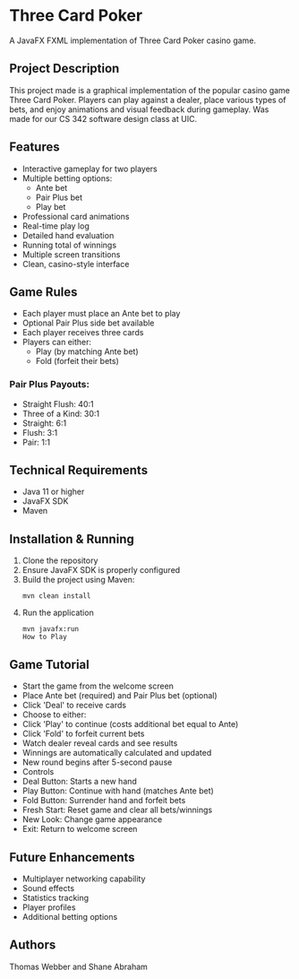 # Three Card Poker

A JavaFX FXML implementation of Three Card Poker casino game.

## Project Description

This project made is a graphical implementation of the popular casino game Three Card Poker. Players can play against a dealer, place various types of bets, and enjoy animations and visual feedback during gameplay. Was made for our CS 342 software design class at UIC. 

## Features

- Interactive gameplay for two players
- Multiple betting options:
  - Ante bet
  - Pair Plus bet
  - Play bet
- Professional card animations
- Real-time play log
- Detailed hand evaluation
- Running total of winnings
- Multiple screen transitions
- Clean, casino-style interface

## Game Rules

- Each player must place an Ante bet to play
- Optional Pair Plus side bet available
- Each player receives three cards
- Players can either:
  - Play (by matching Ante bet)
  - Fold (forfeit their bets)

### Pair Plus Payouts:

- Straight Flush: 40:1
- Three of a Kind: 30:1
- Straight: 6:1
- Flush: 3:1
- Pair: 1:1

## Technical Requirements

- Java 11 or higher
- JavaFX SDK
- Maven
## Installation & Running

1. Clone the repository
2. Ensure JavaFX SDK is properly configured
3. Build the project using Maven:
   ```shell
   mvn clean install
4. Run the application
   ```shell
   mvn javafx:run
   How to Play
## Game Tutorial

- Start the game from the welcome screen
- Place Ante bet (required) and Pair Plus bet (optional)
- Click 'Deal' to receive cards
- Choose to either:
- Click 'Play' to continue (costs additional bet equal to Ante)
- Click 'Fold' to forfeit current bets
- Watch dealer reveal cards and see results
- Winnings are automatically calculated and updated
- New round begins after 5-second pause
- Controls
- Deal Button: Starts a new hand
- Play Button: Continue with hand (matches Ante bet)
- Fold Button: Surrender hand and forfeit bets
- Fresh Start: Reset game and clear all bets/winnings
- New Look: Change game appearance
- Exit: Return to welcome screen
## Future Enhancements
- Multiplayer networking capability
- Sound effects
- Statistics tracking
- Player profiles
- Additional betting options
## Authors
Thomas Webber and Shane Abraham

